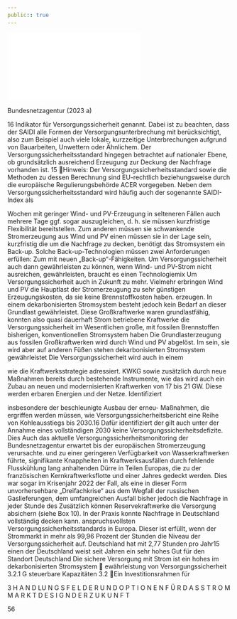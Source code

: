 ```yaml
---
public:: true
---
```

![./pages/page58.pdf](../assets/./pages/page58.pdf)




Bundesnetzagentur (2023 a)

16
Indikator für Versorgungssicherheit genannt. Dabei ist zu beachten, dass der SAIDI alle Formen der Versorgungsunterbrechung mit berücksichtigt, also zum Beispiel auch viele lokale, kurzzeitige Unterbrechungen aufgrund von Bauarbeiten, Unwettern oder Ähnlichem. Der Versorgungssicherheitsstandard hingegen betrachtet auf nationaler Ebene, ob grundsätzlich ausreichend Erzeugung zur Deckung der Nachfrage vorhanden ist.
15	Hinweis: Der Versorgungssicherheitsstandard sowie die Methoden zu dessen Berechnung sind EU-rechtlich beziehungsweise durch die europäische Regulierungsbehörde ACER vorgegeben. Neben dem Versorgungssicherheitsstandard wird häufig auch der sogenannte SAIDI-Index als

Wochen mit geringer Wind- und PV-Erzeugung
in selteneren Fällen auch mehrere Tage ggf. sogar
auszugleichen, d. h. sie müssen kurzfristige Flexibilität bereitstellen. Zum anderen müssen sie
schwankende Stromerzeugung aus Wind und PV
einen müssen sie in der Lage sein, kurzfristig die
um die Nachfrage zu decken, benötigt das Stromsystem ein Back-up. Solche Back-up-Technologien müssen zwei Anforderungen erfüllen: Zum
mit neuen „Back-up“-Fähigkeiten. Um Versorgungssicherheit auch dann gewährleisten zu können, wenn Wind- und PV-Strom nicht ausreichen,
gewährleisten, braucht es einen Technologiemix
Um Versorgungssicherheit auch in Zukunft zu
mehr. Vielmehr erbringen Wind und PV die Hauptlast der Stromerzeugung zu sehr günstigen Erzeugungskosten, da sie keine Brennstoffkosten haben.
erzeugen. In einem dekarbonisierten Stromsystem besteht jedoch kein Bedarf an dieser Grundlast
gewährleistet. Diese Großkraftwerke waren grundlastfähig, konnten also quasi dauerhaft Strom
betriebene Kraftwerke die Versorgungssicherheit
im Wesentlichen große, mit fossilen Brennstoffen
bisherigen, konventionellen Stromsystem haben
Die Grundlasterzeugung aus fossilen Großkraftwerken wird durch Wind und PV abgelöst. Im
sein, sie wird aber auf anderen Füßen stehen
dekarbonisierten Stromsystem gewährleistet
Die Versorgungssicherheit wird auch in einem

wie die Kraftwerksstrategie adressiert.
KWKG sowie zusätzlich durch neue Maßnahmen
bereits durch bestehende Instrumente, wie das
wird auch ein Zubau an neuen und modernisierten Kraftwerken von 17 bis 21 GW. Diese werden
erbaren Energien und der Netze. Identifiziert

insbesondere der beschleunigte Ausbau der erneu-
Maßnahmen, die ergriffen werden müssen, wie
Versorgungssicherheitsbericht eine Reihe von
Kohleausstiegs bis 2030.16 Dafür identifiziert der
gilt auch unter der Annahme eines vollständigen
2030 keine Versorgungssicherheitsdefizite. Dies
Auch das aktuelle Versorgungssicherheitsmonitoring der Bundesnetzagentur erwartet bis
der europäischen Stromerzeugung verursachte.
und zu einer geringeren Verfügbarkeit von Wasserkraftwerken führte, signifikante Knappheiten in
Kraftwerksausfällen durch fehlende Flusskühlung
lang anhaltenden Dürre in Teilen Europas, die zu
der französischen Kernkraftwerksflotte und einer
Jahres gedeckt werden. Dies war sogar im Krisenjahr 2022 der Fall, als eine in dieser Form unvorhersehbare „Dreifachkrise“ aus dem Wegfall der russischen Gaslieferungen, dem umfangreichen Ausfall
bisher jedoch die Nachfrage in jeder Stunde des
Zusätzlich können Reservekraftwerke die Versorgung absichern (siehe Box 10). In der Praxis konnte
Nachfrage in Deutschland vollständig decken kann.
anspruchsvollsten Versorgungssicherheitsstandards in Europa. Dieser ist erfüllt, wenn der Strommarkt in mehr als 99,96 Prozent der Stunden die
Niveau der Versorgungssicherheit auf. Deutschland hat mit 2,77 Stunden pro Jahr15 einen der
Deutschland weist seit Jahren ein sehr hohes
Gut für den Standort Deutschland
Die sichere Versorgung mit Strom ist ein hohes
im dekarbonisierten Stromsystem
 ewährleistung von Versorgungssicherheit
3.2.1 G
steuerbare Kapazitäten
3.2 Ein Investitionsrahmen für

3 H A N D LU N G S F E L D E R U N D O P T I O N E N F Ü R D A S S T R O M M A R K T D E S I G N D E R Z U K U N F T

56
